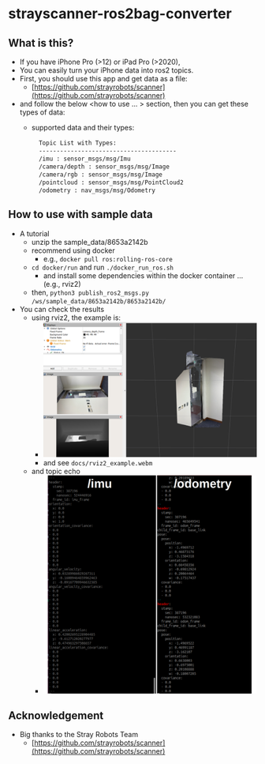 # strayscanner-ros2bag-converter

## What is this?
- If you have iPhone Pro (>12) or iPad Pro (>2020), 
- You can easily turn your iPhone data into ros2 topics.
- First, you should use this app and get data as a file: 
    - [https://github.com/strayrobots/scanner](https://github.com/strayrobots/scanner)
- and follow the below <how to use ... > section, then you can get these types of data:
    - supported data and their types:

            Topic List with Types:
            ---------------------------------------
            /imu : sensor_msgs/msg/Imu
            /camera/depth : sensor_msgs/msg/Image
            /camera/rgb : sensor_msgs/msg/Image
            /pointcloud : sensor_msgs/msg/PointCloud2
            /odometry : nav_msgs/msg/Odometry

## How to use with sample data 
- A tutorial 
    - unzip the sample_data/8653a2142b
    - recommend using docker
        - e.g., `docker pull ros:rolling-ros-core`
    - `cd docker/run` and run `./docker_run_ros.sh`
        - and install some dependencies within the docker container ... (e.g., rviz2)
    - then, `python3 publish_ros2_msgs.py /ws/sample_data/8653a2142b/8653a2142b/`
- You can check the results 
    - using rviz2, the example is: 
        - ![example1](docs/rviz2_example.png)
        - and see `docs/rviz2_example.webm`
    - and topic echo 
        - ![example2](docs/topic_echo.png)

## Acknowledgement 
- Big thanks to the Stray Robots Team
    - [https://github.com/strayrobots/scanner](https://github.com/strayrobots/scanner)
